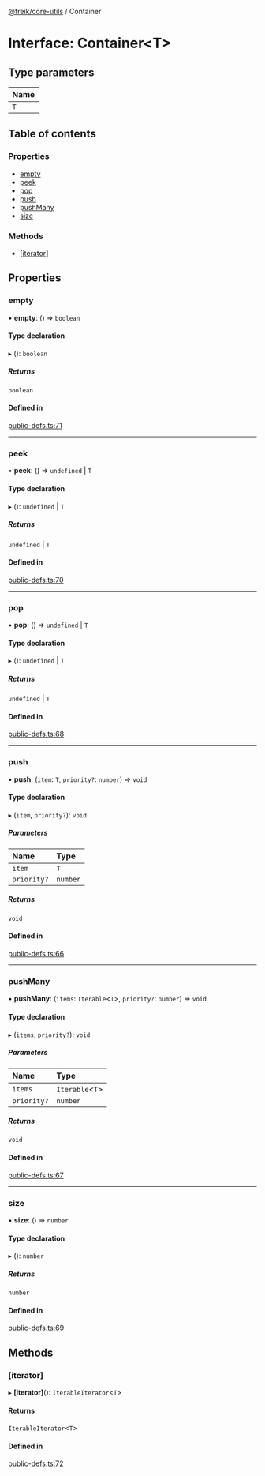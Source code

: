 [@freik/core-utils](../README.md) / Container

# Interface: Container<T\>

## Type parameters

| Name |
| :--- |
| `T`  |

## Table of contents

### Properties

- [empty](Container.md#empty)
- [peek](Container.md#peek)
- [pop](Container.md#pop)
- [push](Container.md#push)
- [pushMany](Container.md#pushmany)
- [size](Container.md#size)

### Methods

- [[iterator]](Container.md#[iterator])

## Properties

### empty

• **empty**: () => `boolean`

#### Type declaration

▸ (): `boolean`

##### Returns

`boolean`

#### Defined in

[public-defs.ts:71](https://github.com/kevinfrei/core-utils/blob/e2846bd/src/public-defs.ts#L71)

---

### peek

• **peek**: () => `undefined` \| `T`

#### Type declaration

▸ (): `undefined` \| `T`

##### Returns

`undefined` \| `T`

#### Defined in

[public-defs.ts:70](https://github.com/kevinfrei/core-utils/blob/e2846bd/src/public-defs.ts#L70)

---

### pop

• **pop**: () => `undefined` \| `T`

#### Type declaration

▸ (): `undefined` \| `T`

##### Returns

`undefined` \| `T`

#### Defined in

[public-defs.ts:68](https://github.com/kevinfrei/core-utils/blob/e2846bd/src/public-defs.ts#L68)

---

### push

• **push**: (`item`: `T`, `priority?`: `number`) => `void`

#### Type declaration

▸ (`item`, `priority?`): `void`

##### Parameters

| Name        | Type     |
| :---------- | :------- |
| `item`      | `T`      |
| `priority?` | `number` |

##### Returns

`void`

#### Defined in

[public-defs.ts:66](https://github.com/kevinfrei/core-utils/blob/e2846bd/src/public-defs.ts#L66)

---

### pushMany

• **pushMany**: (`items`: `Iterable`<`T`\>, `priority?`: `number`) => `void`

#### Type declaration

▸ (`items`, `priority?`): `void`

##### Parameters

| Name        | Type             |
| :---------- | :--------------- |
| `items`     | `Iterable`<`T`\> |
| `priority?` | `number`         |

##### Returns

`void`

#### Defined in

[public-defs.ts:67](https://github.com/kevinfrei/core-utils/blob/e2846bd/src/public-defs.ts#L67)

---

### size

• **size**: () => `number`

#### Type declaration

▸ (): `number`

##### Returns

`number`

#### Defined in

[public-defs.ts:69](https://github.com/kevinfrei/core-utils/blob/e2846bd/src/public-defs.ts#L69)

## Methods

### [iterator]

▸ **[iterator]**(): `IterableIterator`<`T`\>

#### Returns

`IterableIterator`<`T`\>

#### Defined in

[public-defs.ts:72](https://github.com/kevinfrei/core-utils/blob/e2846bd/src/public-defs.ts#L72)
